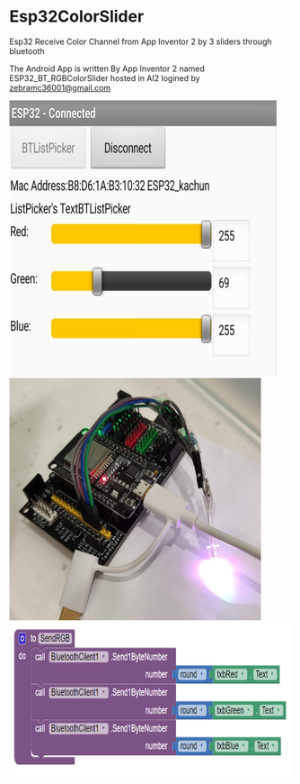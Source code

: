 # Esp32ColorSlider
Esp32 Receive Color Channel from App Inventor 2 by 3 sliders through bluetooth

The Android App is written By App Inventor 2 named ESP32_BT_RGBColorSlider hosted in AI2 logined by zebramc36001@gmail.com

<img src="./images/AppInventor2_Screen2.png" style=" width:476px; height:490px">
<img src="./images/esp32_With_RGB_LED2.png" style=" width:448px; height:430px ">
<img src="./images/sendRGBOneByOne.png" style=" width:797px; height:274px ">
